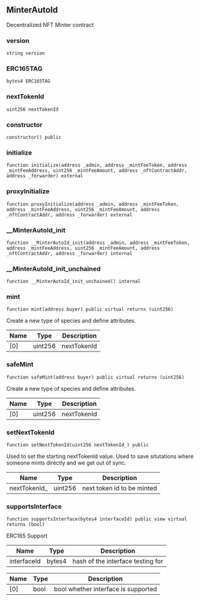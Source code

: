 ## MinterAutoId

Decentralized NFT Minter contract

### version

```solidity
string version
```

### ERC165TAG

```solidity
bytes4 ERC165TAG
```

### nextTokenId

```solidity
uint256 nextTokenId
```

### constructor

```solidity
constructor() public
```

### initialize

```solidity
function initialize(address _admin, address _mintFeeToken, address _mintFeeAddress, uint256 _mintFeeAmount, address _nftContractAddr, address _forwarder) external
```

### proxyInitialize

```solidity
function proxyInitialize(address _admin, address _mintFeeToken, address _mintFeeAddress, uint256 _mintFeeAmount, address _nftContractAddr, address _forwarder) external
```

### __MinterAutoId_init

```solidity
function __MinterAutoId_init(address _admin, address _mintFeeToken, address _mintFeeAddress, uint256 _mintFeeAmount, address _nftContractAddr, address _forwarder) internal
```

### __MinterAutoId_init_unchained

```solidity
function __MinterAutoId_init_unchained() internal
```

### mint

```solidity
function mint(address buyer) public virtual returns (uint256)
```

Create a new type of species and define attributes.

| Name | Type | Description |
| ---- | ---- | ----------- |
| [0] | uint256 | nextTokenId |

### safeMint

```solidity
function safeMint(address buyer) public virtual returns (uint256)
```

Create a new type of species and define attributes.

| Name | Type | Description |
| ---- | ---- | ----------- |
| [0] | uint256 | nextTokenId |

### setNextTokenId

```solidity
function setNextTokenId(uint256 nextTokenId_) public
```

Used to set the starting nextTokenId value.
Used to save situtations where someone mints directly
and we get out of sync.

| Name | Type | Description |
| ---- | ---- | ----------- |
| nextTokenId_ | uint256 | next token id to be minted |

### supportsInterface

```solidity
function supportsInterface(bytes4 interfaceId) public view virtual returns (bool)
```

ERC165 Support

| Name | Type | Description |
| ---- | ---- | ----------- |
| interfaceId | bytes4 | hash of the interface testing for |

| Name | Type | Description |
| ---- | ---- | ----------- |
| [0] | bool | bool whether interface is supported |

